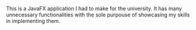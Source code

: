 This is a JavaFX application I had to make for the university. It has many unnecessary functionalities with the sole purpouse of showcasing my skills in implementing them.
